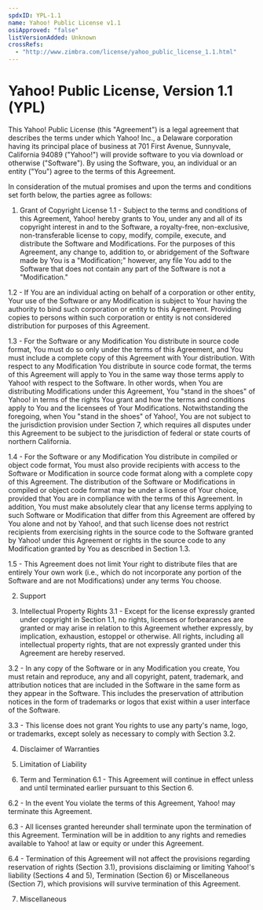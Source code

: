 ```yaml
---
spdxID: YPL-1.1
name: Yahoo! Public License v1.1
osiApproved: "false"
listVersionAdded: Unknown
crossRefs: 
  - "http://www.zimbra.com/license/yahoo_public_license_1.1.html"
---
```


# Yahoo! Public License, Version 1.1 (YPL)

This Yahoo! Public License (this "Agreement") is a legal agreement that describes the terms under which Yahoo! Inc., a Delaware corporation having its principal place of business at 701 First Avenue, Sunnyvale, California 94089 ("Yahoo!") will provide software to you via download or otherwise ("Software"). By using the Software, you, an individual or an entity ("You") agree to the terms of this Agreement.

In consideration of the mutual promises and upon the terms and conditions set forth below, the parties agree as follows:

1. Grant of Copyright License
  1.1 - Subject to the terms and conditions of this Agreement, Yahoo! hereby grants to You, under any and all of its copyright interest in and to the Software, a royalty-free, non-exclusive, non-transferable license to copy, modify, compile, execute, and distribute the Software and Modifications. For the purposes of this Agreement, any change to, addition to, or abridgement of the Software made by You is a "Modification;" however, any file You add to the Software that does not contain any part of the Software is not a "Modification."

  1.2 - If You are an individual acting on behalf of a corporation or other entity, Your use of the Software or any Modification is subject to Your having the authority to bind such corporation or entity to this Agreement. Providing copies to persons within such corporation or entity is not considered distribution for purposes of this Agreement.

  1.3 - For the Software or any Modification You distribute in source code format, You must do so only under the terms of this Agreement, and You must include a complete copy of this Agreement with Your distribution. With respect to any Modification You distribute in source code format, the terms of this Agreement will apply to You in the same way those terms apply to Yahoo! with respect to the Software. In other words, when You are distributing Modifications under this Agreement, You "stand in the shoes" of Yahoo! in terms of the rights You grant and how the terms and conditions apply to You and the licensees of Your Modifications. Notwithstanding the foregoing, when You "stand in the shoes" of Yahoo!, You are not subject to the jurisdiction provision under Section 7, which requires all disputes under this Agreement to be subject to the jurisdiction of federal or state courts of northern California.

  1.4 - For the Software or any Modification You distribute in compiled or object code format, You must also provide recipients with access to the Software or Modification in source code format along with a complete copy of this Agreement. The distribution of the Software or Modifications in compiled or object code format may be under a license of Your choice, provided that You are in compliance with the terms of this Agreement. In addition, You must make absolutely clear that any license terms applying to such Software or Modification that differ from this Agreement are offered by You alone and not by Yahoo!, and that such license does not restrict recipients from exercising rights in the source code to the Software granted by Yahoo! under this Agreement or rights in the source code to any Modification granted by You as described in Section 1.3.

  1.5 - This Agreement does not limit Your right to distribute files that are entirely Your own work (i.e., which do not incorporate any portion of the Software and are not Modifications) under any terms You choose.

2. Support

3. Intellectual Property Rights
  3.1 - Except for the license expressly granted under copyright in Section 1.1, no rights, licenses or forbearances are granted or may arise in relation to this Agreement whether expressly, by implication, exhaustion, estoppel or otherwise. All rights, including all intellectual property rights, that are not expressly granted under this Agreement are hereby reserved.

  3.2 - In any copy of the Software or in any Modification you create, You must retain and reproduce, any and all copyright, patent, trademark, and attribution notices that are included in the Software in the same form as they appear in the Software. This includes the preservation of attribution notices in the form of trademarks or logos that exist within a user interface of the Software.

  3.3 - This license does not grant You rights to use any party's name, logo, or trademarks, except solely as necessary to comply with Section 3.2.

4. Disclaimer of Warranties

5. Limitation of Liability

6. Term and Termination
  6.1 - This Agreement will continue in effect unless and until terminated earlier pursuant to this Section 6.

  6.2 - In the event You violate the terms of this Agreement, Yahoo! may terminate this Agreement.

  6.3 - All licenses granted hereunder shall terminate upon the termination of this Agreement. Termination will be in addition to any rights and remedies available to Yahoo! at law or equity or under this Agreement.

  6.4 - Termination of this Agreement will not affect the provisions regarding reservation of rights (Section 3.1), provisions disclaiming or limiting Yahoo!'s liability (Sections 4 and 5), Termination (Section 6) or Miscellaneous (Section 7), which provisions will survive termination of this Agreement.

7. Miscellaneous
